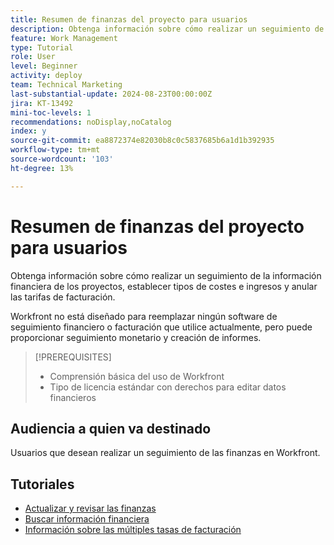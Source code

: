 ```yaml
---
title: Resumen de finanzas del proyecto para usuarios
description: Obtenga información sobre cómo realizar un seguimiento de la información financiera de los proyectos, establecer tipos de costes e ingresos y anular las tarifas de facturación.
feature: Work Management
type: Tutorial
role: User
level: Beginner
activity: deploy
team: Technical Marketing
last-substantial-update: 2024-08-23T00:00:00Z
jira: KT-13492
mini-toc-levels: 1
recommendations: noDisplay,noCatalog
index: y
source-git-commit: ea8872374e82030b8c0c5837685b6a1d1b392935
workflow-type: tm+mt
source-wordcount: '103'
ht-degree: 13%

---
```



# Resumen de finanzas del proyecto para usuarios

Obtenga información sobre cómo realizar un seguimiento de la información financiera de los proyectos, establecer tipos de costes e ingresos y anular las tarifas de facturación.

Workfront no está diseñado para reemplazar ningún software de seguimiento financiero o facturación que utilice actualmente, pero puede proporcionar seguimiento monetario y creación de informes.

>[!PREREQUISITES]
>
>* Comprensión básica del uso de Workfront
>* Tipo de licencia estándar con derechos para editar datos financieros

## Audiencia a quien va destinado

Usuarios que desean realizar un seguimiento de las finanzas en Workfront.


## Tutoriales

* [Actualizar y revisar las finanzas](/help/manage-work/project-finances/update-and-review-finances.md)
* [Buscar información financiera](/help/manage-work/project-finances/find-financial-information.md)
* [Información sobre las múltiples tasas de facturación](/help/manage-work/project-finances/multiple-billing-rates.md)
